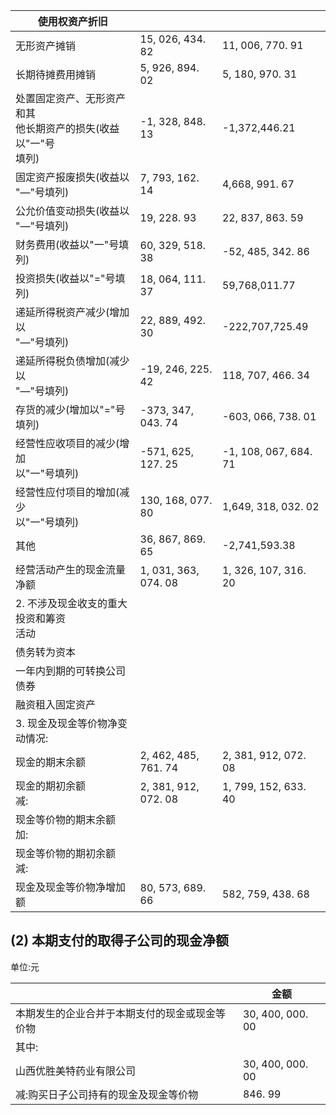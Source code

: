 | 使用权资产折旧                                  |                      |                       |
|------------------------------------------|----------------------|-----------------------|
| 无形资产摊销                                   | 15, 026, 434. 82     | 11, 006, 770. 91      |
| 长期待摊费用摊销                                 | 5, 926, 894. 02      | 5, 180, 970. 31       |
| 处置固定资产、无形资产和其<br>他长期资产的损失(收益以"一"号<br>填列) | -1, 328, 848. 13     | -1,372,446.21         |
| 固定资产报废损失(收益以<br>"—"号填列)                  | 7, 793, 162. 14      | 4,668, 991. 67        |
| 公允价值变动损失(收益以<br>"—"号填列)                  | 19, 228. 93          | 22, 837, 863. 59      |
| 财务费用(收益以"一"号填<br>列)                      | 60, 329, 518. 38     | -52, 485, 342. 86     |
| 投资损失(收益以"="号填<br>列)                      | 18, 064, 111. 37     | 59,768,011.77         |
| 递延所得税资产减少(增加以<br>"—"号填列)                 | 22, 889, 492. 30     | -222,707,725.49       |
| 递延所得税负债增加(减少以<br>"—"号填列)                 | -19, 246, 225. 42    | 118, 707, 466. 34     |
| 存货的减少(增加以"="号<br>填列)                     | -373, 347, 043. 74   | -603, 066, 738. 01    |
| 经营性应收项目的减少(增加<br>以"一"号填列)                | -571, 625, 127. 25   | -1, 108, 067, 684. 71 |
| 经营性应付项目的增加(减少<br>以"一"号填列)                | 130, 168, 077. 80    | 1,649, 318, 032. 02   |
| 其他                                       | 36, 867, 869. 65     | -2,741,593.38         |
| 经营活动产生的现金流量净额                            | 1, 031, 363, 074. 08 | 1, 326, 107, 316. 20  |
| 2. 不涉及现金收支的重大投资和筹资<br>活动                 |                      |                       |
| 债务转为资本                                   |                      |                       |
| 一年内到期的可转换公司债券                            |                      |                       |
| 融资租入固定资产                                 |                      |                       |
| 3. 现金及现金等价物净变动情况:                        |                      |                       |
| 现金的期末余额                                  | 2, 462, 485, 761. 74 | 2, 381, 912, 072. 08  |
| 现金的期初余额<br>减:                            | 2, 381, 912, 072. 08 | 1, 799, 152, 633. 40  |
| 现金等价物的期末余额<br>加:                         |                      |                       |
| 现金等价物的期初余额<br>減:                         |                      |                       |
| 现金及现金等价物净增加额                             | 80, 573, 689. 66     | 582, 759, 438. 68     |

## (2) 本期支付的取得子公司的现金净额

单位:元

|                         | 金额               |
|-------------------------|------------------|
| 本期发生的企业合并于本期支付的现金或现金等价物 | 30, 400, 000. 00 |
| 其中:                     |                  |
| 山西优胜美特药业有限公司            | 30, 400, 000. 00 |
| 减:购买日子公司持有的现金及现金等价物     | 846. 99          |